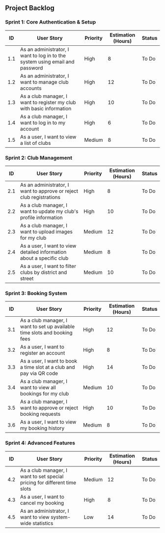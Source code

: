 
## Project Backlog

### Sprint 1: Core Authentication & Setup

| ID | User Story | Priority | Estimation (Hours) | Status |
|----|------------|----------|-------------------|--------|
| 1.1 | As an administrator, I want to log in to the system using email and password | High | 8 | To Do |
| 1.2 | As an administrator, I want to manage club accounts | High | 12 | To Do |
| 1.3 | As a club manager, I want to register my club with basic information | High | 10 | To Do |
| 1.4 | As a club manager, I want to log in to my account | High | 6 | To Do |
| 1.5 | As a user, I want to view a list of clubs | Medium | 8 | To Do |

### Sprint 2: Club Management

| ID | User Story | Priority | Estimation (Hours) | Status |
|----|------------|----------|-------------------|--------|
| 2.1 | As an administrator, I want to approve or reject club registrations | High | 8 | To Do |
| 2.2 | As a club manager, I want to update my club's profile information | High | 10 | To Do |
| 2.3 | As a club manager, I want to upload images for my club | Medium | 12 | To Do |
| 2.4 | As a user, I want to view detailed information about a specific club | Medium | 8 | To Do |
| 2.5 | As a user, I want to filter clubs by district and street | Medium | 10 | To Do |

### Sprint 3: Booking System

| ID | User Story | Priority | Estimation (Hours) | Status |
|----|------------|----------|-------------------|--------|
| 3.1 | As a club manager, I want to set up available time slots and booking fees | High | 12 | To Do |
| 3.2 | As a user, I want to register an account | High | 8 | To Do |
| 3.3 | As a user, I want to book a time slot at a club and pay via QR code | High | 14 | To Do |
| 3.4 | As a club manager, I want to view all bookings for my club | Medium | 10 | To Do |
| 3.5 | As a club manager, I want to approve or reject booking requests | High | 10 | To Do |
| 3.6 | As a user, I want to view my booking history | Medium | 8 | To Do |

### Sprint 4: Advanced Features

| ID | User Story | Priority | Estimation (Hours) | Status |
|----|------------|----------|-------------------|--------|
| 4.2 | As a club manager, I want to set special pricing for different time slots | Medium | 12 | To Do |
| 4.3 | As a user, I want to cancel my booking | High | 8 | To Do |
| 4.5 | As an administrator, I want to view system-wide statistics | Low | 14 | To Do |
